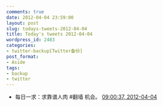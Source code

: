 ```yaml
---
comments: true
date: 2012-04-04 23:59:00
layout: post
slug: todays-tweets-2012-04-04
title: Today's tweets 2012-04-04
wordpress_id: 2483
categories:
- twitter-backup[Twitter备份]
post_format:
- Aside
tags:
- backup
- twitter
---
```





  * 每日一求：求靠谱人肉 #翻墙 机会。 [09:00:37, 2012-04-04](http://twitter.com/gfrog/statuses/187343886694350849)




